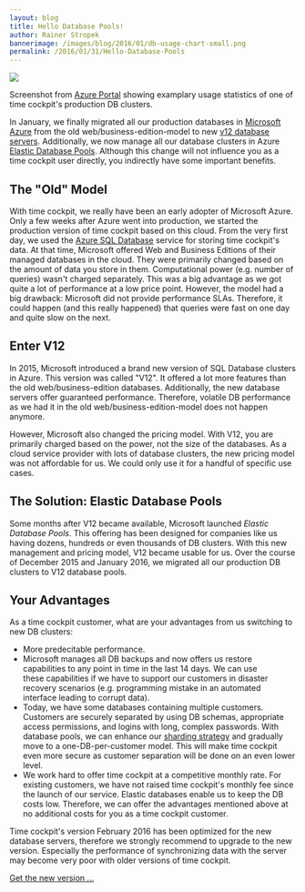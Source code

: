 ```yaml
---
layout: blog
title: Hello Database Pools!
author: Rainer Stropek
bannerimage: /images/blog/2016/01/db-usage-chart-small.png
permalink: /2016/01/31/Hello-Database-Pools
---
```


<p xmlns="http://www.w3.org/1999/xhtml">
  <img src="{{site.baseurl}}images/blog/2016/01/db-usage-chart.png" />
</p><p class="imageCaption" xmlns="http://www.w3.org/1999/xhtml">Screenshot from <a href="http://portal.azure.com">Azure Portal</a> showing examplary usage statistics of one of time cockpit's production DB clusters.<br /></p><p xmlns="http://www.w3.org/1999/xhtml">In January, we finally migrated all our production databases in <a href="http://azure.microsoft.com" target="_blank">Microsoft Azure</a> from the old web/business-edition-model to new <a href="https://azure.microsoft.com/en-us/documentation/articles/sql-database-v12-whats-new/" target="_blank">v12 database servers</a>. Additionally, we now manage all our database clusters in Azure <a href="https://azure.microsoft.com/en-us/documentation/articles/sql-database-elastic-pool/" target="_blank">Elastic Database Pools</a>. Although this change will not influence you as a time cockpit user directly, you indirectly have some important benefits.</p><h2 xmlns="http://www.w3.org/1999/xhtml">The "Old" Model</h2><p xmlns="http://www.w3.org/1999/xhtml">With time cockpit, we really have been an early adopter of Microsoft Azure. Only a few weeks after Azure went into production, we started the production version of time cockpit based on this cloud. From the very first day, we used the <a href="https://azure.microsoft.com/en-us/documentation/services/sql-database/" target="_blank">Azure SQL Database</a> service for storing time cockpit's data. At that time, Microsoft offered Web and Business Editions of their managed databases in the cloud. They were primarily changed based on the amount of data you store in them. Computational power (e.g. number of queries) wasn't charged separately. This was a big advantage as we got quite a lot of performance at a low price point. However, the model had a big drawback: Microsoft did not provide performance SLAs. Therefore, it could happen (and this really happened) that queries were fast on one day and quite slow on the next.</p><h2 xmlns="http://www.w3.org/1999/xhtml">Enter V12</h2><p xmlns="http://www.w3.org/1999/xhtml">In 2015, Microsoft introduced a brand new version of SQL Database clusters in Azure. This version was called "V12". It offered a lot more features than the old web/business-edition databases. Additionally, the new database servers offer guaranteed performance. Therefore, volatile DB performance as we had it in the old web/business-edition-model does not happen anymore.</p><p xmlns="http://www.w3.org/1999/xhtml">However, Microsoft also changed the pricing model. With V12, you are primarily charged based on the power, not the size of the databases. As a cloud service provider with lots of database clusters, the new pricing model was not affordable for us. We could only use it for a handful of specific use cases.</p><h2 xmlns="http://www.w3.org/1999/xhtml">The Solution: Elastic Database Pools</h2><p xmlns="http://www.w3.org/1999/xhtml">Some months after V12 became available, Microsoft launched <em>Elastic Database Pools</em>. This offering has been designed for companies like us having dozens, hundreds or even thousands of DB clusters. With this new management and pricing model, V12 became usable for us. Over the course of December 2015 and January 2016, we migrated all our production DB clusters to V12 database pools.</p><h2 xmlns="http://www.w3.org/1999/xhtml">Your Advantages</h2><p xmlns="http://www.w3.org/1999/xhtml">As a time cockpit customer, what are your advantages from us switching to new DB clusters:</p><ul xmlns="http://www.w3.org/1999/xhtml">
  <li>More predecitable performance.</li>
  <li>Microsoft manages all DB backups and now offers us restore capabilities to any point in time in the last 14 days. We can use these capabilities if we have to support our customers in disaster recovery scenarios (e.g. programming mistake in an automated interface leading to corrupt data).</li>
  <li>Today, we have some databases containing multiple customers. Customers are securely separated by using DB schemas, appropriate access permissions, and logins with long, complex passwords. With database pools, we can enhance our <a href="https://msdn.microsoft.com/en-us/library/dn589797.aspx" target="_blank">sharding strategy</a> and gradually move to a one-DB-per-customer model. This will make time cockpit even more secure as customer separation will be done on an even lower level.</li>
  <li>We work hard to offer time cockpit at a competitive monthly rate. For existing customers, we have not raised time cockpit's monthly fee since the launch of our service. Elastic databases enable us to keep the DB costs low. Therefore, we can offer the advantages mentioned above at no additional costs for you as a time cockpit customer.
<br /></li>
</ul><p xmlns="http://www.w3.org/1999/xhtml">Time cockpit's version February 2016 has been optimized for the new database servers, therefore we strongly recommend to upgrade to the new version. Especially the performance of synchronizing data with the server may become very poor with older versions of time cockpit.</p><p xmlns="http://www.w3.org/1999/xhtml">
  <a href="~/account/download">Get the new version ...</a>
</p>